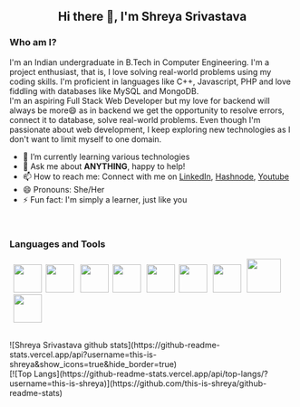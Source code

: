 <h2 align="center">Hi there 👋, I'm Shreya Srivastava</h2>
<h3> Who am I?</h3>
I'm an Indian undergraduate in B.Tech in Computer Engineering. I'm a project enthusiast, that is, I love solving real-world problems using my coding skills. I'm proficient in languages like C++, Javascript, PHP and love fiddling with databases like MySQL and MongoDB. 
<br>I'm an aspiring Full Stack Web Developer but my love for backend will always be more😄 as in backend we get the opportunity to resolve errors, connect it to database, solve real-world problems. Even though I'm passionate about web development, I keep exploring new technologies as I don't want to limit myself to one domain.

- 🌱 I’m currently learning various technologies
- 💬 Ask me about **ANYTHING**, happy to help!
- 📫 How to reach me: 
   Connect with me on <a href="www.linkedin.com/this-is-shreya">LinkedIn</a>, <a href="https://thisisshreya.hashnode.dev/">Hashnode</a>, <a href="https://youtube.com/@this-is-code-cafe">Youtube</a>
- 😄 Pronouns: She/Her
- ⚡ Fun fact: I'm simply a learner, just like you
<br>

### Languages and Tools
<img src="https://cdn.jsdelivr.net/gh/devicons/devicon/icons/c/c-original.svg" width="50px" height="50px" style="margin-left:7px;"  /><img src="https://cdn.jsdelivr.net/gh/devicons/devicon/icons/python/python-original-wordmark.svg" width="50px" height="50px" style="margin-left:7px;" />
<img src="https://cdn.jsdelivr.net/gh/devicons/devicon/icons/java/java-original-wordmark.svg" width="50px" height="50px" style="margin-left:7px;"  /><img src="https://cdn.jsdelivr.net/gh/devicons/devicon/icons/javascript/javascript-original.svg" width="50px" height="50px" style="margin-left:7px;"  /><img src="https://cdn.jsdelivr.net/gh/devicons/devicon/icons/php/php-original.svg" width="50px" height="50px" style="margin-left:10px;"  /><img src="https://cdn.jsdelivr.net/gh/devicons/devicon/icons/mysql/mysql-original-wordmark.svg" width="50px" height="50px" style="margin-left:7px;" /><img src="https://cdn.jsdelivr.net/gh/devicons/devicon/icons/nodejs/nodejs-original-wordmark.svg" width="50px" height="50px" style="margin-left:10px;"  /><img src="https://cdn.jsdelivr.net/gh/devicons/devicon/icons/express/express-original-wordmark.svg" width="60px" height="60px" style="margin-left:10px;"  /><img src="https://cdn.jsdelivr.net/gh/devicons/devicon/icons/mongodb/mongodb-original-wordmark.svg" width="50px" height="50px" style="margin-left:7px;" />


<br>
![Shreya Srivastava github stats](https://github-readme-stats.vercel.app/api?username=this-is-shreya&show_icons=true&hide_border=true)
<br>
[![Top Langs](https://github-readme-stats.vercel.app/api/top-langs/?username=this-is-shreya)](https://github.com/this-is-shreya/github-readme-stats)












